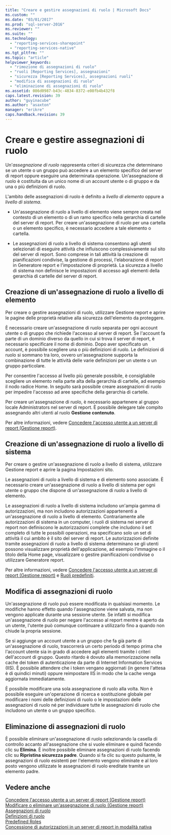 ```yaml
---
title: "Creare e gestire assegnazioni di ruolo | Microsoft Docs"
ms.custom: ""
ms.date: "03/01/2017"
ms.prod: "sql-server-2016"
ms.reviewer: ""
ms.suite: ""
ms.technology: 
  - "reporting-services-sharepoint"
  - "reporting-services-native"
ms.tgt_pltfrm: ""
ms.topic: "article"
helpviewer_keywords: 
  - "rimozione di assegnazioni di ruolo"
  - "ruoli [Reporting Services], assegnazioni"
  - "sicurezza [Reporting Services], assegnazioni ruoli"
  - "modifica di assegnazioni di ruolo"
  - "eliminazione di assegnazioni di ruolo"
ms.assetid: 086d0987-b43c-4834-8372-e08fb4b432f8
caps.latest.revision: 39
author: "guyinacube"
ms.author: "asaxton"
manager: "erikre"
caps.handback.revision: 39
---
```

# Creare e gestire assegnazioni di ruolo
  Un'*assegnazione di ruolo* rappresenta criteri di sicurezza che determinano se un utente o un gruppo può accedere a un elemento specifico del server di report oppure eseguire una determinata operazione. Un'assegnazione di ruolo è costituita da un unico nome di un account utente o di gruppo e da una o più definizioni di ruolo.  
  
 L'ambito delle assegnazioni di ruolo è definito a *livello di elemento* oppure a *livello di sistema*.  
  
-   Un'assegnazione di ruolo a livello di elemento viene sempre creata nel contesto di un elemento o di un ramo specifico nella gerarchia di cartelle del server di report. Per creare un'assegnazione di ruolo per una cartella o un elemento specifico, è necessario accedere a tale elemento o cartella.  
  
-   Le assegnazioni di ruolo a livello di sistema consentono agli utenti selezionati di eseguire attività che influiscono complessivamente sul sito del server di report. Sono comprese in tali attività la creazione di pianificazioni condivise, la gestione di processi, l'elaborazione di report in Generatore report e l'impostazione di proprietà. La sicurezza a livello di sistema non definisce le impostazioni di accesso agli elementi della gerarchia di cartelle del server di report.  
  
## Creazione di un'assegnazione di ruolo a livello di elemento  
 Per creare o gestire assegnazioni di ruolo, utilizzare Gestione report e aprire le pagine delle proprietà relative alla sicurezza dell'elemento da proteggere.  
  
 È necessario creare un'assegnazione di ruolo separata per ogni account utente o di gruppo che richiede l'accesso al server di report. Se l'account fa parte di un dominio diverso da quello in cui si trova il server di report, è necessario specificare il nome di dominio. Dopo aver specificato un account, è possibile scegliere una o più definizioni di ruolo. Le definizioni di ruolo si sommano tra loro, ovvero un'assegnazione supporta la combinazione di tutte le attività delle varie definizioni per un utente o un gruppo particolare.  
  
 Per consentire l'accesso al livello più generale possibile, è consigliabile scegliere un elemento nella parte alta della gerarchia di cartelle, ad esempio il nodo radice Home. In seguito sarà possibile creare assegnazioni di ruolo per impedire l'accesso ad aree specifiche della gerarchia di cartelle.  
  
 Per creare un'assegnazione di ruolo, è necessario appartenere al gruppo locale Administrators nel server di report. È possibile delegare tale compito assegnando altri utenti al ruolo **Gestione contenuto**.  
  
 Per altre informazioni, vedere [Concedere l'accesso utente a un server di report &#40;Gestione report&#41;](../../reporting-services/security/grant-user-access-to-a-report-server-report-manager.md).  
  
## Creazione di un'assegnazione di ruolo a livello di sistema  
 Per creare o gestire un'assegnazione di ruolo a livello di sistema, utilizzare Gestione report e aprire la pagina Impostazioni sito.  
  
 Le assegnazioni di ruolo a livello di sistema e di elemento sono associate. È necessario creare un'assegnazione di ruolo a livello di sistema per ogni utente o gruppo che dispone di un'assegnazione di ruolo a livello di elemento.  
  
 Le assegnazioni di ruolo a livello di sistema includono un'ampia gamma di autorizzazioni, ma non includono autorizzazioni appartenenti a un'assegnazione di ruolo a livello di elemento. Contrariamente alle autorizzazioni di sistema in un computer, i ruoli di sistema nei server di report non definiscono le autorizzazioni complete che includono il set completo di tutte le possibili operazioni, ma specificano solo un set di attività il cui ambito è il sito del server di report. Le autorizzazioni definite tramite assegnazioni di ruolo a livello di sistema determinano se gli utenti possono visualizzare proprietà dell'applicazione, ad esempio l'immagine o il titolo della Home page, visualizzare o gestire pianificazioni condivise o utilizzare Generatore report.  
  
 Per altre informazioni, vedere [Concedere l'accesso utente a un server di report &#40;Gestione report&#41;](../../reporting-services/security/grant-user-access-to-a-report-server-report-manager.md) e [Ruoli predefiniti](../../reporting-services/security/predefined-roles.md).  
  
## Modifica di assegnazioni di ruolo  
 Un'assegnazione di ruolo può essere modificata in qualsiasi momento. Le modifiche hanno effetto quando l'assegnazione viene salvata, ma non vengono applicate durante una sessione utente. Se infatti si modifica un'assegnazione di ruolo per negare l'accesso al report mentre è aperto da un utente, l'utente può comunque continuare a utilizzarlo fino a quando non chiude la propria sessione.  
  
 Se si aggiunge un account utente a un gruppo che fa già parte di un'assegnazione di ruolo, trascorrerà un certo periodo di tempo prima che l'account utente sia in grado di accedere agli elementi tramite i criteri dell'account di gruppo. Questo ritardo è dovuto alla memorizzazione nella cache dei token di autenticazione da parte di Internet Information Services (IIS). È possibile attendere che i token vengano aggiornati (in genere l'attesa è di quindici minuti) oppure reimpostare IIS in modo che la cache venga aggiornata immediatamente.  
  
 È possibile modificare una sola assegnazione di ruolo alla volta. Non è possibile eseguire un'operazione di ricerca e sostituzione globale per modificare i nomi delle definizioni di ruolo o le impostazioni delle assegnazioni di ruolo né per individuare tutte le assegnazioni di ruolo che includono un utente o un gruppo specifico.  
  
## Eliminazione di assegnazioni di ruolo  
 È possibile eliminare un'assegnazione di ruolo selezionando la casella di controllo accanto all'assegnazione che si vuole eliminare e quindi facendo clic su **Elimina**. È inoltre possibile eliminare assegnazioni di ruolo facendo clic su **Ripristina sicurezza padre**. Quando si fa clic su questo pulsante, le assegnazioni di ruolo esistenti per l'elemento vengono eliminate e al loro posto vengono utilizzate le assegnazioni di ruolo ereditate tramite un elemento padre.  
  
## Vedere anche  
 [Concedere l'accesso utente a un server di report &#40;Gestione report&#41;](../../reporting-services/security/grant-user-access-to-a-report-server-report-manager.md)   
 [Modificare o eliminare un'assegnazione di ruolo &#40;Gestione report&#41;](../../reporting-services/security/modify-or-delete-a-role-assignment-report-manager.md)   
 [Assegnazioni di ruolo](../../reporting-services/security/role-assignments.md)   
 [Definizioni di ruolo](../../reporting-services/security/role-definitions.md)   
 [Predefined Roles](../../reporting-services/security/predefined-roles.md)   
 [Concessione di autorizzazioni in un server di report in modalità nativa](../../reporting-services/security/granting-permissions-on-a-native-mode-report-server.md)  
  
  